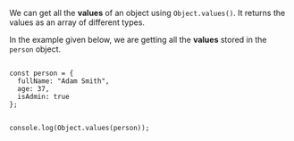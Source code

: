 We can get all the **values**
of an object using `Object.values()`.
It returns the values
as an array of different types.

In the example given below,
we are getting all the **values**
stored in the `person` object.

<codeblock language="javascript" type="lesson">
<code>
const person = {
  fullName: "Adam Smith",
  age: 37,
  isAdmin: true
};

console.log(Object.values(person));
</code>
</codeblock>